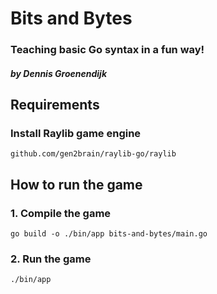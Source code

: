 # Bits and Bytes
### Teaching basic Go syntax in a fun way!
##### by Dennis Groenendijk

## Requirements
### Install Raylib game engine
    github.com/gen2brain/raylib-go/raylib

## How to run the game
### 1. Compile the game
    go build -o ./bin/app bits-and-bytes/main.go

### 2. Run the game
    ./bin/app
